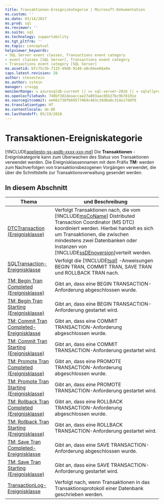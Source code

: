 ```yaml
---
title: Transaktionen-Ereigniskategorie | Microsoft-Dokumentation
ms.custom: ''
ms.date: 03/14/2017
ms.prod: sql
ms.reviewer: ''
ms.suite: sql
ms.technology: supportability
ms.tgt_pltfrm: ''
ms.topic: conceptual
helpviewer_keywords:
- SQL Server event classes, Transactions event category
- event classes [SQL Server], Transactions event category
- Transactions event category [SQL Server]
ms.assetid: bfc75c5b-7115-49d8-9148-a0c84ee66a9a
caps.latest.revision: 28
author: stevestein
ms.author: sstein
manager: craigg
monikerRange: = azuresqldb-current || >= sql-server-2016 || = sqlallproducts-allversions
ms.openlocfilehash: 740bf381deaaccae27a893aac85b27bc9b78191e
ms.sourcegitcommit: ee661730fb695774b9c483c3dd0a6c314e17ddf8
ms.translationtype: HT
ms.contentlocale: de-DE
ms.lasthandoff: 05/19/2018
---
```

# <a name="transactions-event-category"></a>Transaktionen-Ereigniskategorie
[!INCLUDE[appliesto-ss-asdb-xxxx-xxx-md](../../includes/appliesto-ss-asdb-xxxx-xxx-md.md)]
  Die **Transaktionen** -Ereigniskategorie kann zum Überwachen des Status von Transaktionen verwendet werden. Die Ereignisklassennamen mit dem Präfix **TM:** werden zum Nachverfolgen von transaktionsbezogenen Vorgängen verwendet, die über die Schnittstelle zur Transaktionsverwaltung gesendet werden.  
  
## <a name="in-this-section"></a>In diesem Abschnitt  
  
|Thema|und Beschreibung|  
|-----------|-----------------|  
|[DTCTransaction (Ereignisklasse)](../../relational-databases/event-classes/dtctransaction-event-class.md)|Verfolgt Transaktionen nach, die vom [!INCLUDE[msCoName](../../includes/msconame-md.md)] Distributed Transaction Coordinator (MS DTC) koordiniert werden. Hierbei handelt es sich um Transaktionen, die zwischen mindestens zwei Datenbanken oder Instanzen von [!INCLUDE[ssDEnoversion](../../includes/ssdenoversion-md.md)]verteilt werden.|  
|[SQLTransaction-Ereignisklasse](../../relational-databases/event-classes/sqltransaction-event-class.md)|Verfolgt die [!INCLUDE[tsql](../../includes/tsql-md.md)] -Anweisungen BEGIN TRAN, COMMIT TRAN, SAVE TRAN und ROLLBACK TRAN nach.|  
|[TM: Begin Tran Completed (Ereignisklasse)](../../relational-databases/event-classes/tm-begin-tran-completed-event-class.md)|Gibt an, dass eine BEGIN TRANSACTION-Anforderung abgeschlossen wurde.|  
|[TM: Begin Tran Starting (Ereignisklasse)](../../relational-databases/event-classes/tm-begin-tran-starting-event-class.md)|Gibt an, dass eine BEGIN TRANSACTION-Anforderung gestartet wird.|  
|[TM: Commit Tran Completed-Ereignisklasse](../../relational-databases/event-classes/tm-commit-tran-completed-event-class.md)|Gibt an, dass eine COMMIT TRANSACTION-Anforderung abgeschlossen wurde.|  
|[TM: Commit Tran Starting (Ereignisklasse)](../../relational-databases/event-classes/tm-commit-tran-starting-event-class.md)|Gibt an, dass eine COMMIT TRANSACTION-Anforderung gestartet wird.|  
|[TM: Promote Tran Completed (Ereignisklasse)](../../relational-databases/event-classes/tm-promote-tran-completed-event-class.md)|Gibt an, dass eine PROMOTE TRANSACTION-Anforderung abgeschlossen wurde.|  
|[TM: Promote Tran Starting (Ereignisklasse)](../../relational-databases/event-classes/tm-promote-tran-starting-event-class.md)|Gibt an, dass eine PROMOTE TRANSACTION-Anforderung gestartet wird.|  
|[TM: Rollback Tran Completed (Ereignisklasse)](../../relational-databases/event-classes/tm-rollback-tran-completed-event-class.md)|Gibt an, dass eine ROLLBACK TRANSACTION-Anforderung abgeschlossen wurde.|  
|[TM: Rollback Tran Starting (Ereignisklasse)](../../relational-databases/event-classes/tm-rollback-tran-starting-event-class.md)|Gibt an, dass eine ROLLBACK TRANSACTION-Anforderung gestartet wird.|  
|[TM: Save Tran Completed-Ereignisklasse](../../relational-databases/event-classes/tm-save-tran-completed-event-class.md)|Gibt an, dass eine SAVE TRANSACTION-Anforderung abgeschlossen wurde.|  
|[TM: Save Tran Starting (Ereignisklasse)](../../relational-databases/event-classes/tm-save-tran-starting-event-class.md)|Gibt an, dass eine SAVE TRANSACTION-Anforderung gestartet wird.|  
|[TransactionLog-Ereignisklasse](../../relational-databases/event-classes/transactionlog-event-class.md)|Verfolgt nach, wenn Transaktionen in das Transaktionsprotokoll einer Datenbank geschrieben werden.|  
  
  
